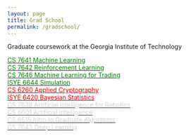 ```yaml
---
layout: page
title: Grad School
permalink: /gradschool/
---
```


Graduate coursework at the Georgia Institute of Technology <br/>

[<span style="color:green">CS 7641 Machine Learning</span>][cs7641] <br/>
[<span style="color:green">CS 7642 Reinforcement Learning</span>][cs7642] <br/>
[<span style="color:green">CS 7646 Machine Learning for Trading</span>][cs7646] <br/>
[<span style="color:green">ISYE 6644 Simulation</span>][isye6644] <br/>
[<span style="color:red">CS 6260 Applied Cryptography</span>][cs6260] <br/>
[<span style="color:red">ISYE 6420 Bayesian Statistics</span>][isye6420] <br/>
[<span style="color:lightgrey">CS 7638 Artificial Intelligence for Robotics</span>][cs7638] <br/>
[<span style="color:lightgrey">CS 6601 Artificial Intelligence</span>][cs6601] <br/>
[<span style="color:lightgrey">CS 6515 Intro to Graduate Algorithms</span>][cs6515] <br/>
[<span style="color:lightgrey">CS 7643 Deep Learning</span>][cs7643]

[cs7641]: https://www.omscs.gatech.edu/cs-7641-machine-learning
[cs7642]: https://www.omscs.gatech.edu/cs-7642-reinforcement-learning
[cs7646]: https://www.omscs.gatech.edu/cs-7646-machine-learning-trading
[isye6644]: https://www2.isye.gatech.edu/~sman/courses/6644/
[cs6260]: https://www.cc.gatech.edu/~aboldyre/teaching/F11cs6260/
[isye6420]: https://www.omscs.gatech.edu/isye-6420-bayesian-statistics
[cs7638]: https://omscs.gatech.edu/cs-7638-artificial-intelligence-robotics
[cs6601]: https://omscs.gatech.edu/cs-6601-artificial-intelligence
[cs6515]: https://omscs.gatech.edu/cs-6515-intro-graduate-algorithms
[cs7643]: https://omscs.gatech.edu/cs-7643-deep-learning

